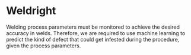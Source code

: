 # Weldright
Welding process parameters must be monitored to achieve the desired accuracy in welds. Therefore, we are required to use machine learning to predict the kind of defect that could get infested during the procedure, given the process parameters.
